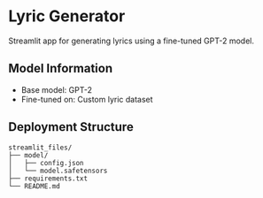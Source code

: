 # Lyric Generator

Streamlit app for generating lyrics using a fine-tuned GPT-2 model.

## Model Information
- Base model: GPT-2
- Fine-tuned on: Custom lyric dataset

## Deployment Structure
```
streamlit_files/
├── model/
│   ├── config.json
│   └── model.safetensors
├── requirements.txt
└── README.md
```
